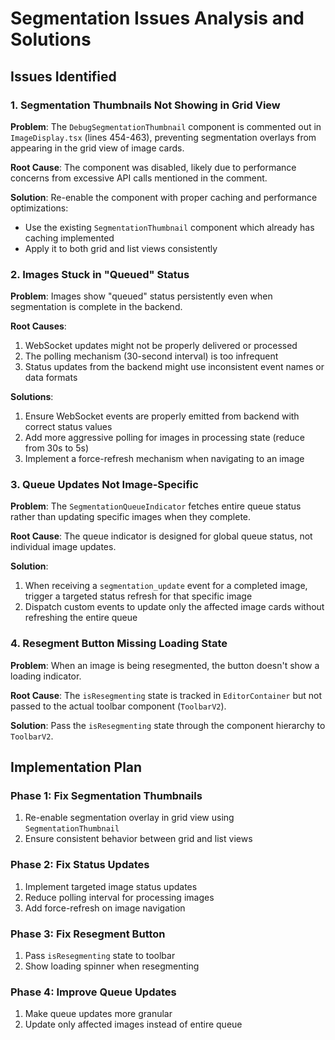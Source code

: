 # Segmentation Issues Analysis and Solutions

## Issues Identified

### 1. Segmentation Thumbnails Not Showing in Grid View

**Problem**: The `DebugSegmentationThumbnail` component is commented out in `ImageDisplay.tsx` (lines 454-463), preventing segmentation overlays from appearing in the grid view of image cards.

**Root Cause**: The component was disabled, likely due to performance concerns from excessive API calls mentioned in the comment.

**Solution**: Re-enable the component with proper caching and performance optimizations:
- Use the existing `SegmentationThumbnail` component which already has caching implemented
- Apply it to both grid and list views consistently

### 2. Images Stuck in "Queued" Status

**Problem**: Images show "queued" status persistently even when segmentation is complete in the backend.

**Root Causes**:
1. WebSocket updates might not be properly delivered or processed
2. The polling mechanism (30-second interval) is too infrequent
3. Status updates from the backend might use inconsistent event names or data formats

**Solutions**:
1. Ensure WebSocket events are properly emitted from backend with correct status values
2. Add more aggressive polling for images in processing state (reduce from 30s to 5s)
3. Implement a force-refresh mechanism when navigating to an image

### 3. Queue Updates Not Image-Specific

**Problem**: The `SegmentationQueueIndicator` fetches entire queue status rather than updating specific images when they complete.

**Root Cause**: The queue indicator is designed for global queue status, not individual image updates.

**Solution**: 
1. When receiving a `segmentation_update` event for a completed image, trigger a targeted status refresh for that specific image
2. Dispatch custom events to update only the affected image cards without refreshing the entire queue

### 4. Resegment Button Missing Loading State

**Problem**: When an image is being resegmented, the button doesn't show a loading indicator.

**Root Cause**: The `isResegmenting` state is tracked in `EditorContainer` but not passed to the actual toolbar component (`ToolbarV2`).

**Solution**: Pass the `isResegmenting` state through the component hierarchy to `ToolbarV2`.

## Implementation Plan

### Phase 1: Fix Segmentation Thumbnails
1. Re-enable segmentation overlay in grid view using `SegmentationThumbnail`
2. Ensure consistent behavior between grid and list views

### Phase 2: Fix Status Updates
1. Implement targeted image status updates
2. Reduce polling interval for processing images
3. Add force-refresh on image navigation

### Phase 3: Fix Resegment Button
1. Pass `isResegmenting` state to toolbar
2. Show loading spinner when resegmenting

### Phase 4: Improve Queue Updates
1. Make queue updates more granular
2. Update only affected images instead of entire queue